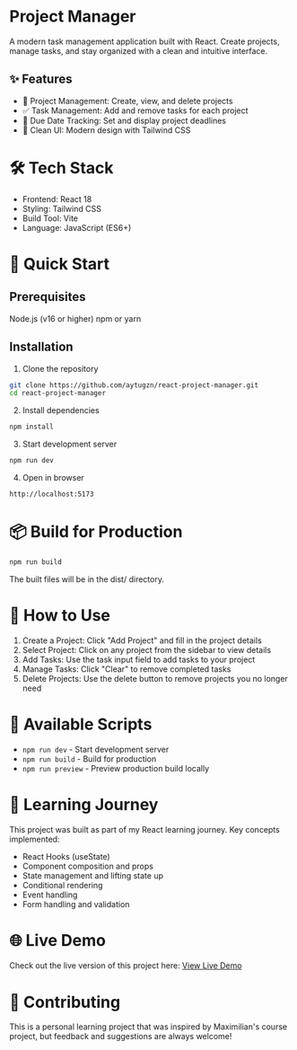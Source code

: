 # Project Manager
A modern task management application built with React. Create projects, manage tasks, and stay organized with a clean and intuitive interface.
## ✨ Features

- 📝 Project Management: Create, view, and delete projects
- ✅ Task Management: Add and remove tasks for each project
- 📅 Due Date Tracking: Set and display project deadlines
- 🎨 Clean UI: Modern design with Tailwind CSS

# 🛠️ Tech Stack

- Frontend: React 18
- Styling: Tailwind CSS
- Build Tool: Vite
- Language: JavaScript (ES6+)

# 🚀 Quick Start
## Prerequisites

Node.js (v16 or higher)
npm or yarn

## Installation

1. Clone the repository
```bash
git clone https://github.com/aytugzn/react-project-manager.git
cd react-project-manager
```

2. Install dependencies
```bash
npm install
```

3. Start development server
```bash
npm run dev
```

4. Open in browser
```bash
http://localhost:5173
```

# 📦 Build for Production
```bash
npm run build
```

The built files will be in the dist/ directory.

# 🎯 How to Use

1. Create a Project: Click "Add Project" and fill in the project details
2. Select Project: Click on any project from the sidebar to view details
3. Add Tasks: Use the task input field to add tasks to your project
4. Manage Tasks: Click "Clear" to remove completed tasks
5. Delete Projects: Use the delete button to remove projects you no longer need

# 🔧 Available Scripts

- `npm run dev` - Start development server
- `npm run build` - Build for production
- `npm run preview` - Preview production build locally

# 📝 Learning Journey
This project was built as part of my React learning journey. Key concepts implemented:

- React Hooks (useState)
- Component composition and props
- State management and lifting state up
- Conditional rendering
- Event handling
- Form handling and validation

# 🌐 Live Demo
Check out the live version of this project here: [View Live Demo](https://react-project-manager-kljpicjhn-aytugzns-projects.vercel.app/)

# 🤝 Contributing
This is a personal learning project that was inspired by Maximilian's course project, but feedback and suggestions are always welcome!
